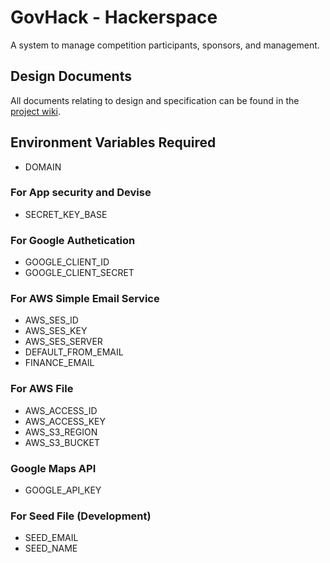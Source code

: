 # GovHack - Hackerspace

A system to manage competition participants, sponsors, and management.

## Design Documents

All documents relating to design and specification can be found in the [project
wiki](https://github.com/cassar/hackerspace3/wiki).

## Environment Variables Required

- DOMAIN

### For App security and Devise

- SECRET_KEY_BASE

### For Google Authetication
- GOOGLE_CLIENT_ID
- GOOGLE_CLIENT_SECRET

### For AWS Simple Email Service
- AWS_SES_ID
- AWS_SES_KEY
- AWS_SES_SERVER
- DEFAULT_FROM_EMAIL
- FINANCE_EMAIL

### For AWS File
- AWS_ACCESS_ID
- AWS_ACCESS_KEY
- AWS_S3_REGION
- AWS_S3_BUCKET

### Google Maps API

- GOOGLE_API_KEY

### For Seed File (Development)

- SEED_EMAIL
- SEED_NAME

